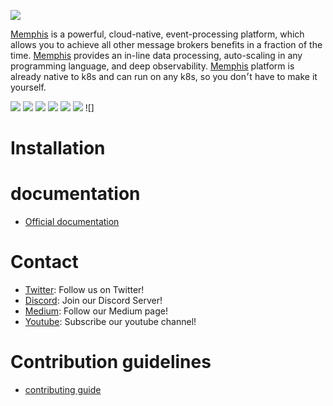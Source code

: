 ![](https://memphis-public-files.s3.eu-central-1.amazonaws.com/Vector_page-0001.jpg)


[Memphis](https://memphis.dev) is a powerful, cloud-native, event-processing platform, which allows you to achieve all other message brokers benefits in a fraction of the time. [Memphis](https://memphis.dev) provides an in-line data processing, auto-scaling in any programming language, and deep observability. [Memphis](https://memphis.dev) platform is already native to k8s and can run on any k8s, so you don׳t have to make it yourself. 



![](https://img.shields.io/github/stars/pandao/editor.md.svg) ![](https://img.shields.io/github/forks/pandao/editor.md.svg) ![](https://img.shields.io/github/forks/pandao/editor.md.svg) ![](https://img.shields.io/github/tag/pandao/editor.md.svg) ![](https://img.shields.io/github/release/pandao/editor.md.svg) ![](https://img.shields.io/github/issues/pandao/editor.md.svg) ![]


# Installation


# documentation

- [Official documentation](https://docs.memphis.dev)


# Contact 

- [Twitter](https://https://twitter.com/MemphisPlatform): Follow us on Twitter!
- [Discord](https://discord.gg/WZpysvAeTf): Join our Discord Server!
- [Medium](https://medium.com/memphis-dev): Follow our Medium page!
- [Youtube](https://www.youtube.com/channel/UCVdMDLCSxXOqtgrBaRUHKKg): Subscribe our youtube channel!


# Contribution guidelines

- [contributing guide]()
